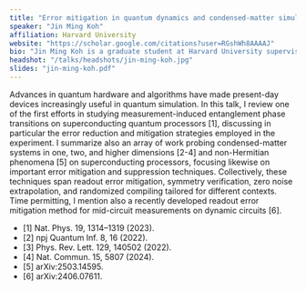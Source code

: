 ```yaml
---
title: "Error mitigation in quantum dynamics and condensed-matter simulations"
speaker: "Jin Ming Koh"
affiliation: Harvard University
website: "https://scholar.google.com/citations?user=RGshWh8AAAAJ"
bio: "Jin Ming Koh is a graduate student at Harvard University supervised by Norman Yao. Before joining Harvard, Jin Ming studied at the California Institute of Technology and was awarded his B.S. in physics and computer science in 2023. Jin Ming received the APS LeRoy Apker award in 2024 for his work on measurement-induced phase transitions. His present research interests revolve around quantum error correction, quantum simulation, quantum condensed-matter physics, and quantum information theory."
headshot: "/talks/headshots/jin-ming-koh.jpg"
slides: "jin-ming-koh.pdf"
---
```


Advances in quantum hardware and algorithms have made present-day devices increasingly useful in quantum simulation. In this talk, I review one of the first efforts in studying measurement-induced entanglement phase transitions on superconducting quantum processors [1], discussing in particular the error reduction and mitigation strategies employed in the experiment. I summarize also an array of work probing condensed-matter systems in one, two, and higher dimensions [2-4] and non-Hermitian phenomena [5] on superconducting processors, focusing likewise on important error mitigation and suppression techniques. Collectively, these techniques span readout error mitigation, symmetry verification, zero noise extrapolation, and randomized compiling tailored for different contexts. Time permitting, I mention also a recently developed readout error mitigation method for mid-circuit measurements on dynamic circuits [6].

- [1] Nat. Phys. 19, 1314–1319 (2023).
- [2] npj Quantum Inf. 8, 16 (2022).
- [3] Phys. Rev. Lett. 129, 140502 (2022).
- [4] Nat. Commun. 15, 5807 (2024).
- [5] arXiv:2503.14595.
- [6] arXiv:2406.07611.
